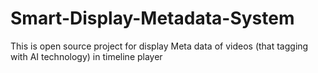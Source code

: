 # Smart-Display-Metadata-System
This is open source project for display Meta data of videos (that tagging with AI technology) in timeline player

